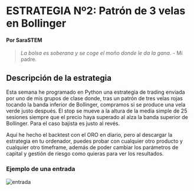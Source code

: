 # ESTRATEGIA Nº2: Patrón de 3 velas en Bollinger
#### Por SaraSTEM
>_La bolsa es soberana y se coge el moño donde le da la gana._ - Mi padre.

## Descripción de la estrategia

Esta semana he programado en Python una estrategia de trading enviada por uno de mis grupos de clase donde, tras un patrón de tres velas rojas tocando la banda inferior de Bollinger, compramos si se produce una vela verde justo después. El stop se mueve a la altura de la media simple de 25 sesiones siempre que el precio haya superado al alza la banda superior de Bollinger. Para el caso bajista es justo al revés.

Aquí he hecho el backtest con el ORO en diario, pero al descargar la estrategia en tu ordenador, puedes probar con cualquier otro producto y cualquier otro timeframe, además de poder cambiar los parámetros de capital y gestión de riesgo como quieras para ver los resultados.

### Ejemplo de una entrada
![entrada](https://www.sarastem.com/wp-content/uploads/2022/06/entrada_estrategian2_.png)
